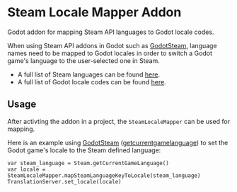 # Steam Locale Mapper Addon
Godot addon for mapping Steam API languages to Godot locale codes.

When using Steam API addons in Godot such as [GodotSteam](https://godotsteam.com), language names need to be mapped to
Godot locales in order to switch a Godot game's language to the user-selected one in Steam.

* A full list of Steam languages can be found [here](https://partner.steamgames.com/doc/store/localization/languages).
* A full list of Godot locale codes can be found [here](https://docs.godotengine.org/en/stable/tutorials/i18n/locales.html).

## Usage
After activting the addon in a project, the `SteamLocaleMapper` can be used for mapping.

Here is an example using [GodotSteam](https://godotsteam.com) ([getcurrentgamelanguage](https://godotsteam.com/classes/apps/?h=language#getcurrentgamelanguage)) to set the Godot game's locale to the Steam defined language:
```gdscript
var steam_language = Steam.getCurrentGameLanguage()
var locale = SteamLocaleMapper.mapSteamLanguageKeyToLocale(steam_language)
TranslationServer.set_locale(locale)
```
